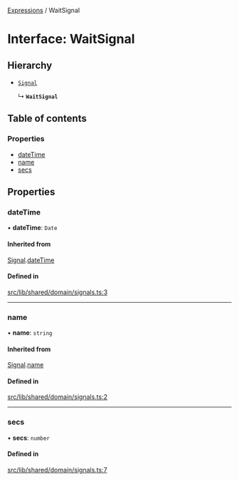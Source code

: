 [Expressions](../README.md) / WaitSignal

# Interface: WaitSignal

## Hierarchy

- [`Signal`](Signal.md)

  ↳ **`WaitSignal`**

## Table of contents

### Properties

- [dateTime](WaitSignal.md#datetime)
- [name](WaitSignal.md#name)
- [secs](WaitSignal.md#secs)

## Properties

### dateTime

• **dateTime**: `Date`

#### Inherited from

[Signal](Signal.md).[dateTime](Signal.md#datetime)

#### Defined in

[src/lib/shared/domain/signals.ts:3](https://github.com/FlavioLionelRita/3xpr/blob/911c547/src/lib/shared/domain/signals.ts#L3)

___

### name

• **name**: `string`

#### Inherited from

[Signal](Signal.md).[name](Signal.md#name)

#### Defined in

[src/lib/shared/domain/signals.ts:2](https://github.com/FlavioLionelRita/3xpr/blob/911c547/src/lib/shared/domain/signals.ts#L2)

___

### secs

• **secs**: `number`

#### Defined in

[src/lib/shared/domain/signals.ts:7](https://github.com/FlavioLionelRita/3xpr/blob/911c547/src/lib/shared/domain/signals.ts#L7)
